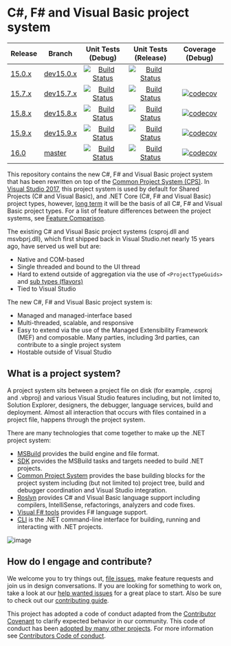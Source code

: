 # C#, F# and Visual Basic project system

|Release|Branch|Unit Tests (Debug)|Unit Tests (Release)|Coverage (Debug)
|---|---|:--:|:--:|:--:|
|[15.0.x](https://github.com/dotnet/project-system/milestone/4)|[dev15.0.x](docs/repo/roadmap.md)|[![Build Status](https://ci.dot.net/job/dotnet_project-system/job/dev15.0.x/job/windows_debug/badge/icon)](https://ci.dot.net/job/dotnet_project-system/job/dev15.0.x/job/windows_debug/)|[![Build Status](https://ci.dot.net/job/dotnet_project-system/job/dev15.0.x/job/windows_release/badge/icon)](https://ci.dot.net/job/dotnet_project-system/job/dev15.0.x/job/windows_release/)|
|[15.7.x](https://github.com/dotnet/project-system/milestone/18)|[dev15.7.x](docs/repo/roadmap.md)|[![Build Status](https://ci.dot.net/job/dotnet_project-system/job/dev15.7.x/job/windows_debug/badge/icon)](https://ci.dot.net/job/dotnet_project-system/job/dev15.7.x/job/windows_debug/)|[![Build Status](https://ci.dot.net/job/dotnet_project-system/job/dev15.7.x/job/windows_release/badge/icon)](https://ci.dot.net/job/dotnet_project-system/job/dev15.7.x/job/windows_release/)|[![codecov](https://codecov.io/gh/dotnet/project-system/branch/dev15.7.x/graph/badge.svg)](https://codecov.io/gh/dotnet/project-system/branch/dev15.7.x)
|[15.8.x](https://github.com/dotnet/project-system/milestone/20)|[dev15.8.x](docs/repo/roadmap.md)|[![Build Status](https://ci.dot.net/job/dotnet_project-system/job/dev15.8.x/job/windows_debug/badge/icon)](https://ci.dot.net/job/dotnet_project-system/job/dev15.8.x/job/windows_debug/)|[![Build Status](https://ci.dot.net/job/dotnet_project-system/job/dev15.8.x/job/windows_release/badge/icon)](https://ci.dot.net/job/dotnet_project-system/job/dev15.8.x/job/windows_release/)|[![codecov](https://codecov.io/gh/dotnet/project-system/branch/dev15.8.x/graph/badge.svg)](https://codecov.io/gh/dotnet/project-system/branch/dev15.8.x)
|[15.9.x](https://github.com/dotnet/project-system/milestone/21)|[dev15.9.x](docs/repo/roadmap.md)|[![Build Status](https://ci.dot.net/job/dotnet_project-system/job/dev15.9.x/job/windows_debug/badge/icon)](https://ci.dot.net/job/dotnet_project-system/job/dev15.9.x/job/windows_debug/)|[![Build Status](https://ci.dot.net/job/dotnet_project-system/job/dev15.9.x/job/windows_release/badge/icon)](https://ci.dot.net/job/dotnet_project-system/job/dev15.9.x/job/windows_release/)|[![codecov](https://codecov.io/gh/dotnet/project-system/branch/dev15.9.x/graph/badge.svg)](https://codecov.io/gh/dotnet/project-system/branch/dev15.9.x)
|[16.0](https://github.com/dotnet/project-system/milestone/12)|[master](docs/repo/roadmap.md)|[![Build Status](https://ci.dot.net/job/dotnet_project-system/job/master/job/windows_debug/badge/icon)](https://ci.dot.net/job/dotnet_project-system/job/master/job/windows_debug/) |[![Build Status](https://ci.dot.net/job/dotnet_project-system/job/master/job/windows_release/badge/icon)](https://ci.dot.net/job/dotnet_project-system/job/master/job/windows_release/)|[![codecov](https://codecov.io/gh/dotnet/project-system/branch/master/graph/badge.svg)](https://codecov.io/gh/dotnet/project-system)

This repository contains the new C#, F# and Visual Basic project system that has been rewritten on top of the [Common Project System (CPS)](https://github.com/microsoft/vsprojectsystem). In [Visual Studio 2017](https://www.visualstudio.com/vs/), this project system is used by default for Shared Projects (C# and Visual Basic), and .NET Core (C#, F# and Visual Basic) project types, however, [long term](docs/repo/roadmap.md) it will be the basis of all C#, F# and Visual Basic project types. For a list of feature differences between the project systems, see [Feature Comparison](https://github.com/dotnet/project-system/blob/master/docs/feature-comparison.md).

The existing C# and Visual Basic project systems (csproj.dll and msvbprj.dll), which first shipped back in Visual Studio.net nearly 15 years ago, have served us well but are:

- Native and COM-based
- Single threaded and bound to the UI thread
- Hard to extend outside of aggregation via the use of `<ProjectTypeGuids>` and [sub types (flavors)](https://docs.microsoft.com/en-us/visualstudio/extensibility/internals/project-types)
- Tied to Visual Studio

The new C#, F# and Visual Basic project system is:

- Managed and managed-interface based
- Multi-threaded, scalable, and responsive
- Easy to extend via the use of the  Managed Extensibility Framework (MEF) and composable. Many parties, including 3rd parties, can contribute to a single project system
- Hostable outside of Visual Studio

## What is a project system?
A project system sits between a project file on disk (for example, .csproj and .vbproj) and various Visual Studio features including, but not limited to, Solution Explorer, designers, the debugger, language services, build and deployment. Almost all interaction that occurs with files contained in a project file, happens through the project system.

There are many technologies that come together to make up the .NET project system:

- [MSBuild](https://github.com/microsoft/msbuild) provides the build engine and file format.
- [SDK](https://github.com/dotnet/sdk) provides the MSBuild tasks and targets needed to build .NET projects.
- [Common Project System](https://github.com/microsoft/vsprojectsystem) provides the base building blocks for the project system including (but not limited to) project tree, build and debugger coordination and Visual Studio integration.
- [Roslyn](https://github.com/dotnet/roslyn) provides C# and Visual Basic language support including compilers, IntelliSense, refactorings, analyzers and code fixes.
- [Visual F# tools](https://github.com/Microsoft/visualfsharp) provides F# language support.
- [CLI](https://github.com/dotnet/cli) is the .NET command-line interface for building, running and interacting with .NET projects.

![image](https://cloud.githubusercontent.com/assets/1103906/24277819/d1e48eba-1093-11e7-811f-ae5debcc1e6c.png)

## How do I engage and contribute?
We welcome you to try things out, [file issues](https://github.com/dotnet/roslyn-project-system/issues), make feature requests and join us in design conversations. If you are looking for something to work on, take a look at our [help wanted issues](https://github.com/dotnet/roslyn-project-system/issues?q=is%3Aopen+is%3Aissue+label%3A%22Help+Wanted%22) for a great place to start. Also be sure to check out our [contributing guide](CONTRIBUTING.md).

This project has adopted a code of conduct adapted from the [Contributor Covenant](http://contributor-covenant.org/) to clarify expected behavior in our community. This code of conduct has been [adopted by many other projects](http://contributor-covenant.org/adopters/). For more information see [Contributors Code of conduct](https://github.com/dotnet/home/blob/master/guidance/be-nice.md). 
